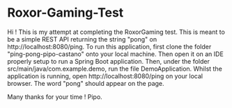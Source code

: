 # Roxor-Gaming-Test

Hi ! This is my attempt at completing the RoxorGaming test. 
This is meant to be a simple REST API returning the string "pong" on http://localhost:8080/ping.
To run this application, first clone the folder "ping-pong-pipo-castano" onto your local machine. Then open it on an IDE properly setup to run a Spring Boot application. Then, under the folder src/main/java/com.example.demo, run the file DemoApplication.
Whilst the application is running, open http://localhost:8080/ping on your local browser. The word "pong" should appear on the page.

Many thanks for your time !
Pipo.
